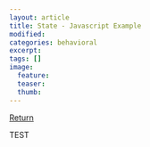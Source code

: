 ```yaml
---
layout: article
title: State - Javascript Example
modified:
categories: behavioral
excerpt: 
tags: []
image:
  feature: 
  teaser:
  thumb:
---
```


<a href="{{ site.url }}/behavioral/state" class="btn">Return</a>

TEST